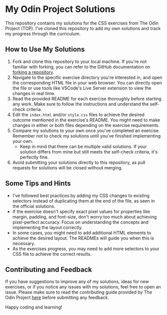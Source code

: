 # My Odin Project Solutions

This repository contains my solutions for the CSS exercises from The Odin Project (TOP). I've cloned this repository to add my own solutions and track my progress through the curriculum.

## How to Use My Solutions

1. Fork and clone this repository to your local machine. If you're not familiar with forking, you can refer to the GitHub documentation on [forking a repository](https://docs.github.com/en/get-started/quickstart/fork-a-repo).
2. Navigate to the specific exercise directory you're interested in, and open the corresponding HTML file in your web browser. You can directly open the file or use tools like VSCode's Live Server extension to view the changes in real time.
3. Read the provided README for each exercise thoroughly before starting any work. Make sure to follow the instructions and understand the self-check criteria.
4. Edit the `index.html` and/or `style.css` files to achieve the desired outcome mentioned in the exercise's README. You might need to make changes in either or both files depending on the exercise requirements.
5. Compare my solutions to your own once you've completed an exercise. Remember not to check my solutions until you've finished implementing your own.
   - Keep in mind that there can be multiple valid solutions. If your solution differs from mine but still meets the self-check criteria, it's perfectly fine.
6. Avoid submitting your solutions directly to this repository, as pull requests for solutions will be closed without merging.

## Some Tips and Hints

- I've followed best practices by adding my CSS changes to existing selectors instead of duplicating them at the end of the file, as seen in the official solutions.
- If the exercise doesn't specify exact pixel values for properties like margin, padding, and font-size, don't worry too much about achieving pixel-perfect accuracy. Focus on understanding the concepts and implementing the layout correctly.
- In some cases, you might need to add additional HTML elements to achieve the desired layout. The READMEs will guide you when this is necessary.
- As the exercises progress, you may need to add more selectors to your CSS file to achieve the correct results.

## Contributing and Feedback

If you have suggestions to improve any of my solutions, ideas for new exercises, or if you notice any issues with my solutions, feel free to open an issue. Please make sure to read the contributing guide provided by The Odin Project [here](https://github.com/TheOdinProject/.github/blob/main/CONTRIBUTING.md) before submitting any feedback.

Happy coding and learning!
